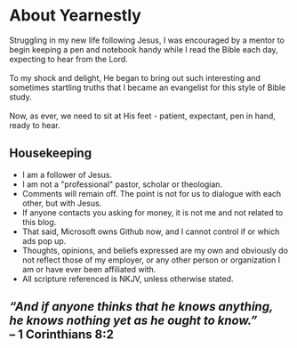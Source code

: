 <h1>About Yearnestly</h1>
Struggling in my new life following Jesus, I was encouraged by a mentor to begin keeping a pen and notebook handy while I read the Bible each day, expecting to hear from the Lord. <br><br>
To my shock and delight, He began to bring out such interesting and sometimes startling truths that I became an evangelist for this style of Bible study.<br><br>
Now, as ever, we need to sit at His feet - patient, expectant, pen in hand, ready to hear.


<h2>Housekeeping</h2>

- I am a follower of Jesus.
- I am not a "professional" pastor, scholar or theologian.
- Comments will remain off. The point is not for us to dialogue with each other, but with Jesus.
- If anyone contacts you asking for money, it is not me and not related to this blog.
- That said, Microsoft owns Github now, and I cannot control if or which ads pop up.
- Thoughts, opinions, and beliefs expressed are my own and obviously do not reflect those of my employer, or any other person or organization I am or have ever been affiliated with.
- All scripture referenced is NKJV, unless otherwise stated.


<h2><i>“And if anyone thinks that he knows anything, he knows nothing yet as he ought to know.”</i> 
  <br>– 1 Corinthians 8:2</h2>
